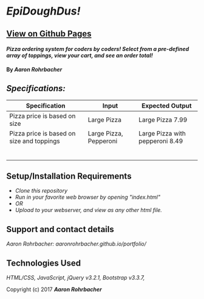 # _EpiDoughDus!_
## [View on Github Pages](https://aaronrohrbacher.github.io/epiDoughDus/)

#### _Pizza ordering system for coders by coders! Select from a pre-defined array of toppings, view your cart, and see an order total!_

#### By _**Aaron Rohrbacher**_

## _Specifications:_

| Specification | Input | Expected Output                                                                 |
|---------------------------------------------------------------|----------------------------------|---------------------------------------------------------------------------------|
|Pizza price is based on size |Large Pizza |Large Pizza 7.99
|Pizza price is based on size and toppings |Large Pizza, Pepperoni |Large Pizza with pepperoni 8.49
| | |
| | |             
| | |
| | |
| | |
| | |

## Setup/Installation Requirements

* _Clone this repository_
* _Run in your favorite web browser by opening "index.html"_
* _OR_
* _Upload to your webserver, and view as any other html file._


## Support and contact details

_Aaron Rohrbacher: aaronrohrbacher.github.io/portfolio/_

## Technologies Used

_HTML/CSS, JavaScript, jQuery v3.2.1, Bootstrap v3.3.7,_

Copyright (c) 2017 **_Aaron Rohrbacher_**
